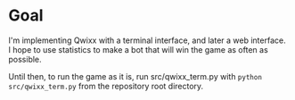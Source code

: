 # Goal
I'm implementing Qwixx with a terminal interface, and later a web interface. I hope to use statistics to make a bot that will win the game as often as possible.

Until then, to run the game as it is, run src/qwixx_term.py with `python src/qwixx_term.py` from the repository root directory.
